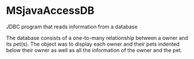# MSjavaAccessDB
JDBC program that reads information from a database

The database consists of a one-to-many relationship between a owner and its pet(s). 
The object was to display each owner and their pets indented below their owner 
as well as all the information of the owner and the pet.
